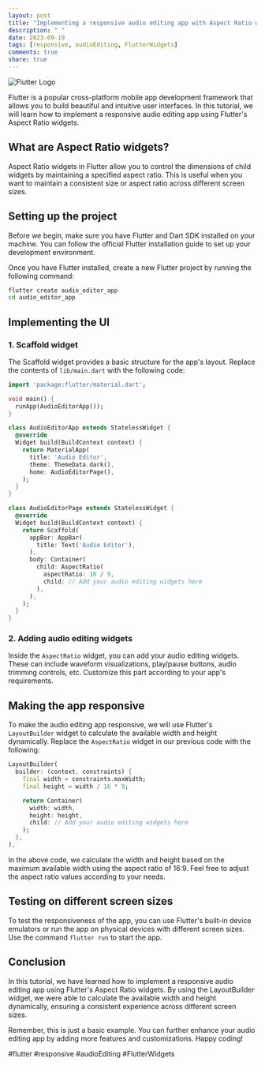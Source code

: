 ```yaml
---
layout: post
title: "Implementing a responsive audio editing app with Aspect Ratio widgets in Flutter"
description: " "
date: 2023-09-19
tags: [responsive, audioEditing, FlutterWidgets]
comments: true
share: true
---
```


![Flutter Logo](https://example.com/flutter-logo.png)

Flutter is a popular cross-platform mobile app development framework that allows you to build beautiful and intuitive user interfaces. In this tutorial, we will learn how to implement a responsive audio editing app using Flutter's Aspect Ratio widgets.

## What are Aspect Ratio widgets?

Aspect Ratio widgets in Flutter allow you to control the dimensions of child widgets by maintaining a specified aspect ratio. This is useful when you want to maintain a consistent size or aspect ratio across different screen sizes.

## Setting up the project

Before we begin, make sure you have Flutter and Dart SDK installed on your machine. You can follow the official Flutter installation guide to set up your development environment.

Once you have Flutter installed, create a new Flutter project by running the following command:

```bash
flutter create audio_editor_app
cd audio_editor_app
```

## Implementing the UI

### 1. Scaffold widget

The Scaffold widget provides a basic structure for the app's layout. Replace the contents of `lib/main.dart` with the following code:

```dart
import 'package:flutter/material.dart';

void main() {
  runApp(AudioEditorApp());
}

class AudioEditorApp extends StatelessWidget {
  @override
  Widget build(BuildContext context) {
    return MaterialApp(
      title: 'Audio Editor',
      theme: ThemeData.dark(),
      home: AudioEditorPage(),
    );
  }
}

class AudioEditorPage extends StatelessWidget {
  @override
  Widget build(BuildContext context) {
    return Scaffold(
      appBar: AppBar(
        title: Text('Audio Editor'),
      ),
      body: Container(
        child: AspectRatio(
          aspectRatio: 16 / 9,
          child: // Add your audio editing widgets here
        ),
      ),
    );
  }
}
```

### 2. Adding audio editing widgets

Inside the `AspectRatio` widget, you can add your audio editing widgets. These can include waveform visualizations, play/pause buttons, audio trimming controls, etc. Customize this part according to your app's requirements.

## Making the app responsive

To make the audio editing app responsive, we will use Flutter's `LayoutBuilder` widget to calculate the available width and height dynamically. Replace the `AspectRatio` widget in our previous code with the following:

```dart
LayoutBuilder(
  builder: (context, constraints) {
    final width = constraints.maxWidth;
    final height = width / 16 * 9;

    return Container(
      width: width,
      height: height,
      child: // Add your audio editing widgets here
    );
  },
),
```

In the above code, we calculate the width and height based on the maximum available width using the aspect ratio of 16:9. Feel free to adjust the aspect ratio values according to your needs.

## Testing on different screen sizes

To test the responsiveness of the app, you can use Flutter's built-in device emulators or run the app on physical devices with different screen sizes. Use the command `flutter run` to start the app.

## Conclusion

In this tutorial, we have learned how to implement a responsive audio editing app using Flutter's Aspect Ratio widgets. By using the LayoutBuilder widget, we were able to calculate the available width and height dynamically, ensuring a consistent experience across different screen sizes.

Remember, this is just a basic example. You can further enhance your audio editing app by adding more features and customizations. Happy coding!

#flutter #responsive #audioEditing #FlutterWidgets